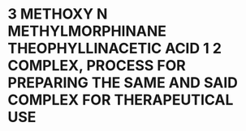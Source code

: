 # 3 METHOXY N METHYLMORPHINANE THEOPHYLLINACETIC ACID 1 2 COMPLEX, PROCESS FOR PREPARING THE SAME AND SAID COMPLEX FOR THERAPEUTICAL USE